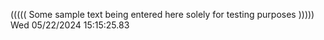 ((((( Some sample text being entered here solely for testing purposes ))))) Wed 05/22/2024 15:15:25.83
